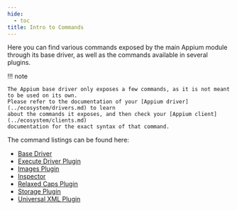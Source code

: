```yaml
---
hide:
  - toc
title: Intro to Commands
---
```


Here you can find various commands exposed by the main Appium module through its base driver, as
well as the commands available in several plugins.

!!! note

```
The Appium base driver only exposes a few commands, as it is not meant to be used on its own.
Please refer to the documentation of your [Appium driver](../ecosystem/drivers.md) to learn
about the commands it exposes, and then check your [Appium client](../ecosystem/clients.md)
documentation for the exact syntax of that command.
```

The command listings can be found here:

- [Base Driver](./base-driver.md)
- [Execute Driver Plugin](./execute-driver-plugin.md)
- [Images Plugin](./images-plugin.md)
- [Inspector](https://github.com/appium/appium-inspector/tree/main/plugins)
- [Relaxed Caps Plugin](./relaxed-caps-plugin.md)
- [Storage Plugin](./storage-plugin.md)
- [Universal XML Plugin](./universal-xml-plugin.md)
